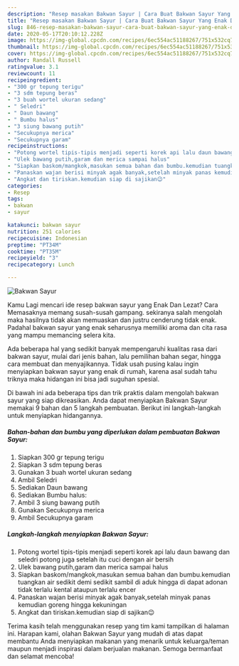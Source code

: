 ```yaml
---
description: "Resep masakan Bakwan Sayur | Cara Buat Bakwan Sayur Yang Enak Dan Mudah"
title: "Resep masakan Bakwan Sayur | Cara Buat Bakwan Sayur Yang Enak Dan Mudah"
slug: 846-resep-masakan-bakwan-sayur-cara-buat-bakwan-sayur-yang-enak-dan-mudah
date: 2020-05-17T20:10:12.228Z
image: https://img-global.cpcdn.com/recipes/6ec554ac51188267/751x532cq70/bakwan-sayur-foto-resep-utama.jpg
thumbnail: https://img-global.cpcdn.com/recipes/6ec554ac51188267/751x532cq70/bakwan-sayur-foto-resep-utama.jpg
cover: https://img-global.cpcdn.com/recipes/6ec554ac51188267/751x532cq70/bakwan-sayur-foto-resep-utama.jpg
author: Randall Russell
ratingvalue: 3.1
reviewcount: 11
recipeingredient:
- "300 gr tepung terigu"
- "3 sdm tepung beras"
- "3 buah wortel ukuran sedang"
- " Seledri"
- " Daun bawang"
- " Bumbu halus"
- "3 siung bawang putih"
- "Secukupnya merica"
- "Secukupnya garam"
recipeinstructions:
- "Potong wortel tipis-tipis menjadi seperti korek api lalu daun bawang dan seledri potong juga setelah itu cuci dengan air bersih"
- "Ulek bawang putih,garam dan merica sampai halus"
- "Siapkan baskom/mangkok,masukan semua bahan dan bumbu.kemudian tuangkan air sedikit demi sedikit sambil di aduk hingga di dapat adonan tidak terlalu kental ataupun terlalu encer"
- "Panaskan wajan berisi minyak agak banyak,setelah minyak panas kemudian goreng hingga kekuningan"
- "Angkat dan tiriskan.kemudian siap di sajikan😉"
categories:
- Resep
tags:
- bakwan
- sayur

katakunci: bakwan sayur 
nutrition: 251 calories
recipecuisine: Indonesian
preptime: "PT34M"
cooktime: "PT35M"
recipeyield: "3"
recipecategory: Lunch

---
```



![Bakwan Sayur](https://img-global.cpcdn.com/recipes/6ec554ac51188267/751x532cq70/bakwan-sayur-foto-resep-utama.jpg)

Kamu Lagi mencari ide resep bakwan sayur yang Enak Dan Lezat? Cara Memasaknya memang susah-susah gampang. sekiranya salah mengolah maka hasilnya tidak akan memuaskan dan justru cenderung tidak enak. Padahal bakwan sayur yang enak seharusnya memiliki aroma dan cita rasa yang mampu memancing selera kita.

Ada beberapa hal yang sedikit banyak mempengaruhi kualitas rasa dari bakwan sayur, mulai dari jenis bahan, lalu pemilihan bahan segar, hingga cara membuat dan menyajikannya. Tidak usah pusing kalau ingin menyiapkan bakwan sayur yang enak di rumah, karena asal sudah tahu triknya maka hidangan ini bisa jadi suguhan spesial.




Di bawah ini ada beberapa tips dan trik praktis dalam mengolah bakwan sayur yang siap dikreasikan. Anda dapat menyiapkan Bakwan Sayur memakai 9 bahan dan 5 langkah pembuatan. Berikut ini langkah-langkah untuk menyiapkan hidangannya.

<!--inarticleads1-->

##### Bahan-bahan dan bumbu yang diperlukan dalam pembuatan Bakwan Sayur:

1. Siapkan 300 gr tepung terigu
1. Siapkan 3 sdm tepung beras
1. Gunakan 3 buah wortel ukuran sedang
1. Ambil  Seledri
1. Sediakan  Daun bawang
1. Sediakan  Bumbu halus:
1. Ambil 3 siung bawang putih
1. Gunakan Secukupnya merica
1. Ambil Secukupnya garam




<!--inarticleads2-->

##### Langkah-langkah menyiapkan Bakwan Sayur:

1. Potong wortel tipis-tipis menjadi seperti korek api lalu daun bawang dan seledri potong juga setelah itu cuci dengan air bersih
1. Ulek bawang putih,garam dan merica sampai halus
1. Siapkan baskom/mangkok,masukan semua bahan dan bumbu.kemudian tuangkan air sedikit demi sedikit sambil di aduk hingga di dapat adonan tidak terlalu kental ataupun terlalu encer
1. Panaskan wajan berisi minyak agak banyak,setelah minyak panas kemudian goreng hingga kekuningan
1. Angkat dan tiriskan.kemudian siap di sajikan😉




Terima kasih telah menggunakan resep yang tim kami tampilkan di halaman ini. Harapan kami, olahan Bakwan Sayur yang mudah di atas dapat membantu Anda menyiapkan makanan yang menarik untuk keluarga/teman maupun menjadi inspirasi dalam berjualan makanan. Semoga bermanfaat dan selamat mencoba!
